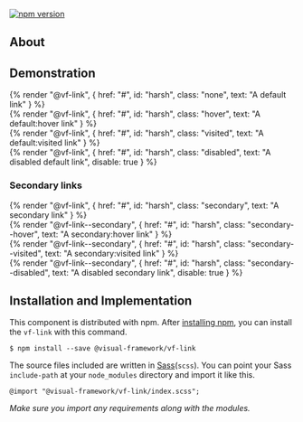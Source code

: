 [![npm version](https://badge.fury.io/js/%40visual-framework%2Fvf-link.svg)](https://badge.fury.io/js/%40visual-framework%2Fvf-link)

## About

## Demonstration

{% render "@vf-link", {
  href: "#",
  id: "harsh",
  class: "none",
  text: "A default link"
} %}
<br/>
{% render "@vf-link", {
  href: "#",
  id: "harsh",
  class: "hover",
  text: "A default:hover link"
} %}
<br/>
{% render "@vf-link", {
  href: "#",
  id: "harsh",
  class: "visited",
  text: "A default:visited link"
} %}
<br/>
{% render "@vf-link", {
  href: "#",
  id: "harsh",
  class: "disabled",
  text: "A disabled default link",
  disable: true
} %}


### Secondary links

{% render "@vf-link", {
  href: "#",
  id: "harsh",
  class: "secondary",
  text: "A secondary link"
} %}
<br/>
{% render "@vf-link--secondary", {
  href: "#",
  id: "harsh",
  class: "secondary--hover",
  text: "A secondary:hover link"
} %}
<br/>
{% render "@vf-link--secondary", {
  href: "#",
  id: "harsh",
  class: "secondary--visited",
  text: "A secondary:visited link"
} %}
<br/>
{% render "@vf-link--secondary", {
  href: "#",
  id: "harsh",
  class: "secondary--disabled",
  text: "A disabled secondary link",
  disable: true
} %}



## Installation and Implementation

This component is distributed with npm. After [installing npm](https://www.npmjs.com/get-npm), you can install the `vf-link` with this command.

```
$ npm install --save @visual-framework/vf-link
```

The source files included are written in [Sass](http://sass-lang.com)(`scss`). You can point your Sass `include-path` at your `node_modules` directory and import it like this.

```
@import "@visual-framework/vf-link/index.scss";
```

_Make sure you import any requirements along with the modules._
